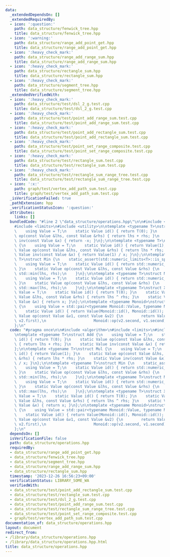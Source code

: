```yaml
---
data:
  _extendedDependsOn: []
  _extendedRequiredBy:
  - icon: ':question:'
    path: data_structure/fenwick_tree.hpp
    title: data_structure/fenwick_tree.hpp
  - icon: ':warning:'
    path: data_structure/range_add_point_get.hpp
    title: data_structure/range_add_point_get.hpp
  - icon: ':heavy_check_mark:'
    path: data_structure/range_add_range_sum.hpp
    title: data_structure/range_add_range_sum.hpp
  - icon: ':heavy_check_mark:'
    path: data_structure/rectangle_sum.hpp
    title: data_structure/rectangle_sum.hpp
  - icon: ':heavy_check_mark:'
    path: data_structure/segment_tree.hpp
    title: data_structure/segment_tree.hpp
  _extendedVerifiedWith:
  - icon: ':heavy_check_mark:'
    path: data_structure/test/dsl_2_g.test.cpp
    title: data_structure/test/dsl_2_g.test.cpp
  - icon: ':heavy_check_mark:'
    path: data_structure/test/point_add_range_sum.test.cpp
    title: data_structure/test/point_add_range_sum.test.cpp
  - icon: ':heavy_check_mark:'
    path: data_structure/test/point_add_rectangle_sum.test.cpp
    title: data_structure/test/point_add_rectangle_sum.test.cpp
  - icon: ':heavy_check_mark:'
    path: data_structure/test/point_set_range_composite.test.cpp
    title: data_structure/test/point_set_range_composite.test.cpp
  - icon: ':heavy_check_mark:'
    path: data_structure/test/rectangle_sum.test.cpp
    title: data_structure/test/rectangle_sum.test.cpp
  - icon: ':heavy_check_mark:'
    path: data_structure/test/rectangle_sum_range_tree.test.cpp
    title: data_structure/test/rectangle_sum_range_tree.test.cpp
  - icon: ':x:'
    path: graph/test/vertex_add_path_sum.test.cpp
    title: graph/test/vertex_add_path_sum.test.cpp
  _isVerificationFailed: true
  _pathExtension: hpp
  _verificationStatusIcon: ':question:'
  attributes:
    links: []
  bundledCode: "#line 2 \"data_structure/operations.hpp\"\n\n#include <algorithm>\n\
    #include <limits>\n#include <utility>\n\ntemplate <typename T>\nstruct Add {\n\
    \    using Value = T;\n    static Value id() { return T(0); }\n    static Value\
    \ op(const Value &lhs, const Value &rhs) { return lhs + rhs; }\n    static Value\
    \ inv(const Value &x) { return -x; }\n};\n\ntemplate <typename T>\nstruct Mul\
    \ {\n    using Value = T;\n    static Value id() { return Value(1); }\n    static\
    \ Value op(const Value &lhs, const Value &rhs) { return lhs * rhs; }\n    static\
    \ Value inv(const Value &x) { return Value(1) / x; }\n};\n\ntemplate <typename\
    \ T>\nstruct Min {\n    static_assert(std::numeric_limits<T>::is_specialized);\n\
    \    using Value = T;\n    static Value id() { return std::numeric_limits<T>::max();\
    \ }\n    static Value op(const Value &lhs, const Value &rhs) {\n        return\
    \ std::min(lhs, rhs);\n    }\n};\n\ntemplate <typename T>\nstruct Max {\n    static_assert(std::numeric_limits<T>::is_specialized);\n\
    \    using Value = T;\n    static Value id() { return std::numeric_limits<Value>::min();\
    \ }\n    static Value op(const Value &lhs, const Value &rhs) {\n        return\
    \ std::max(lhs, rhs);\n    }\n};\n\ntemplate <typename T>\nstruct Xor {\n    using\
    \ Value = T;\n    static Value id() { return T(0); }\n    static Value op(const\
    \ Value &lhs, const Value &rhs) { return lhs ^ rhs; }\n    static Value inv(const\
    \ Value &x) { return x; }\n};\n\ntemplate <typename Monoid>\nstruct Reversible\
    \ {\n    using Value = std::pair<typename Monoid::Value, typename Monoid::Value>;\n\
    \    static Value id() { return Value(Monoid::id(), Monoid::id()); }\n    static\
    \ Value op(const Value &v1, const Value &v2) {\n        return Value(Monoid::op(v1.first,\
    \ v2.first),\n                     Monoid::op(v2.second, v1.second));\n    }\n\
    };\n"
  code: "#pragma once\n\n#include <algorithm>\n#include <limits>\n#include <utility>\n\
    \ntemplate <typename T>\nstruct Add {\n    using Value = T;\n    static Value\
    \ id() { return T(0); }\n    static Value op(const Value &lhs, const Value &rhs)\
    \ { return lhs + rhs; }\n    static Value inv(const Value &x) { return -x; }\n\
    };\n\ntemplate <typename T>\nstruct Mul {\n    using Value = T;\n    static Value\
    \ id() { return Value(1); }\n    static Value op(const Value &lhs, const Value\
    \ &rhs) { return lhs * rhs; }\n    static Value inv(const Value &x) { return Value(1)\
    \ / x; }\n};\n\ntemplate <typename T>\nstruct Min {\n    static_assert(std::numeric_limits<T>::is_specialized);\n\
    \    using Value = T;\n    static Value id() { return std::numeric_limits<T>::max();\
    \ }\n    static Value op(const Value &lhs, const Value &rhs) {\n        return\
    \ std::min(lhs, rhs);\n    }\n};\n\ntemplate <typename T>\nstruct Max {\n    static_assert(std::numeric_limits<T>::is_specialized);\n\
    \    using Value = T;\n    static Value id() { return std::numeric_limits<Value>::min();\
    \ }\n    static Value op(const Value &lhs, const Value &rhs) {\n        return\
    \ std::max(lhs, rhs);\n    }\n};\n\ntemplate <typename T>\nstruct Xor {\n    using\
    \ Value = T;\n    static Value id() { return T(0); }\n    static Value op(const\
    \ Value &lhs, const Value &rhs) { return lhs ^ rhs; }\n    static Value inv(const\
    \ Value &x) { return x; }\n};\n\ntemplate <typename Monoid>\nstruct Reversible\
    \ {\n    using Value = std::pair<typename Monoid::Value, typename Monoid::Value>;\n\
    \    static Value id() { return Value(Monoid::id(), Monoid::id()); }\n    static\
    \ Value op(const Value &v1, const Value &v2) {\n        return Value(Monoid::op(v1.first,\
    \ v2.first),\n                     Monoid::op(v2.second, v1.second));\n    }\n\
    };\n"
  dependsOn: []
  isVerificationFile: false
  path: data_structure/operations.hpp
  requiredBy:
  - data_structure/range_add_point_get.hpp
  - data_structure/fenwick_tree.hpp
  - data_structure/segment_tree.hpp
  - data_structure/range_add_range_sum.hpp
  - data_structure/rectangle_sum.hpp
  timestamp: '2023-12-26 16:56:23+09:00'
  verificationStatus: LIBRARY_SOME_WA
  verifiedWith:
  - data_structure/test/point_add_rectangle_sum.test.cpp
  - data_structure/test/rectangle_sum.test.cpp
  - data_structure/test/dsl_2_g.test.cpp
  - data_structure/test/point_add_range_sum.test.cpp
  - data_structure/test/rectangle_sum_range_tree.test.cpp
  - data_structure/test/point_set_range_composite.test.cpp
  - graph/test/vertex_add_path_sum.test.cpp
documentation_of: data_structure/operations.hpp
layout: document
redirect_from:
- /library/data_structure/operations.hpp
- /library/data_structure/operations.hpp.html
title: data_structure/operations.hpp
---
```

